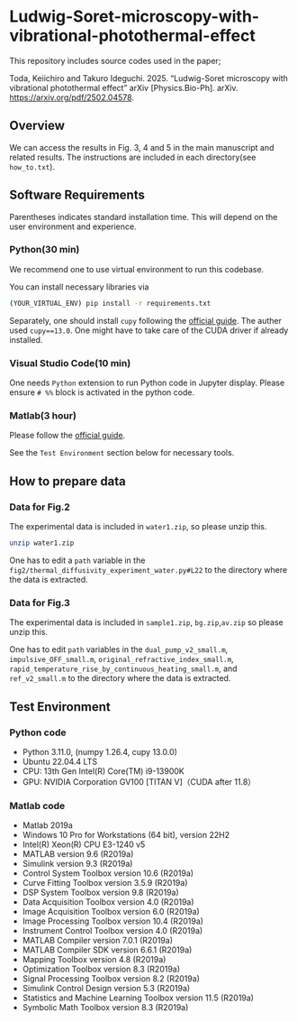 # Ludwig-Soret-microscopy-with-vibrational-photothermal-effect

This repository includes source codes used in the paper;

Toda, Keiichiro and Takuro Ideguchi. 2025. “Ludwig-Soret microscopy with vibrational photothermal effect” arXiv [Physics.Bio-Ph]. arXiv. https://arxiv.org/pdf/2502.04578.


## Overview

We can access the results in Fig. 3, 4 and 5 in the main manuscript and related results.
The instructions are included in each directory(see `how_to.txt`).

## Software Requirements

Parentheses indicates standard installation time. This will depend on the user environment and experience.

### Python(30 min)

We recommend one to use virtual environment to run this codebase.

You can install necessary libraries via

```sh
(YOUR_VIRTUAL_ENV) pip install -r requirements.txt
```

Separately, one should install `cupy` following the [official guide](https://docs.cupy.dev/en/stable/install.html). The auther used `cupy==13.0`. One might have to take care of the CUDA driver if already installed.

### Visual Studio Code(10 min)

One needs `Python` extension to run Python code in Jupyter display. Please ensure `# %%` block is activated in the python code.

### Matlab(3 hour)

Please follow the [official guide](https://www.mathworks.com/help/install/ug/install-products-with-internet-connection.html).

See the `Test Environment` section below for necessary tools.

## How to prepare data

### Data for Fig.2

The experimental data is included in `water1.zip`, so please unzip this.

```sh
unzip water1.zip
```

One has to edit a `path` variable in the `fig2/thermal_diffusivity_experiment_water.py#L22` to the directory where the data is extracted.

### Data for Fig.3

The experimental data is included in `sample1.zip`, `bg.zip`,`av.zip` so please unzip this.

One has to edit `path` variables in the `dual_pump_v2_small.m`, `impulsive_OFF_small.m`, `original_refractive_index_small.m`, `rapid_temperature_rise_by_continuous_heating_small.m`, and `ref_v2_small.m` to the directory where the data is extracted.

## Test Environment

### Python code

- Python 3.11.0, (numpy 1.26.4, cupy 13.0.0)
- Ubuntu 22.04.4 LTS
- CPU: 13th Gen Intel(R) Core(TM) i9-13900K
- GPU: NVIDIA Corporation GV100 [TITAN V]（CUDA after 11.8）

### Matlab code

- Matlab 2019a
- Windows 10 Pro for Workstations (64 bit), version 22H2
- Intel(R) Xeon(R) CPU E3-1240 v5
- MATLAB                                                version 9.6           (R2019a)
- Simulink                                              version 9.3           (R2019a)
- Control System Toolbox                                version 10.6          (R2019a)
- Curve Fitting Toolbox                                 version 3.5.9         (R2019a)
- DSP System Toolbox                                    version 9.8           (R2019a)
- Data Acquisition Toolbox                              version 4.0           (R2019a)
- Image Acquisition Toolbox                             version 6.0           (R2019a)
- Image Processing Toolbox                              version 10.4          (R2019a)
- Instrument Control Toolbox                            version 4.0           (R2019a)
- MATLAB Compiler                                       version 7.0.1         (R2019a)
- MATLAB Compiler SDK                                   version 6.6.1         (R2019a)
- Mapping Toolbox                                       version 4.8           (R2019a)
- Optimization Toolbox                                  version 8.3           (R2019a)
- Signal Processing Toolbox                             version 8.2           (R2019a)
- Simulink Control Design                               version 5.3           (R2019a)
- Statistics and Machine Learning Toolbox               version 11.5          (R2019a)
- Symbolic Math Toolbox                                 version 8.3           (R2019a)
